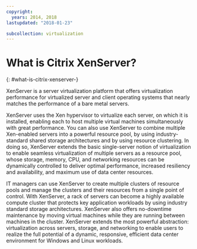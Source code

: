 ```yaml
---
copyright:
  years: 2014, 2018
lastupdated: "2018-01-23"

subcollection: virtualization
---
```


# What is Citrix XenServer?
{: #what-is-citrix-xenserver-}

XenServer is a server virtualization platform that offers virtualization performance for virtualized server and client operating systems that nearly matches the performance of a bare metal servers.

XenServer uses the Xen hypervisor to virtualize each server, on which it is installed, enabling each to host multiple virtual machines simultaneously with great performance. You can also use XenServer to combine multiple Xen-enabled servers into a powerful resource pool, by using industry-standard shared storage architectures and by using resource clustering. In doing so, XenServer extends the basic single-server notion of virtualization to enable seamless virtualization of multiple servers as a resource pool, whose storage, memory, CPU, and networking resources can be dynamically controlled to deliver optimal performance, increased resiliency and availability, and maximum use of data center resources.

IT managers can use XenServer to create multiple clusters of resource pools and manage the clusters and their resources from a single point of control. <!--reducing complexity and cost, and dramatically simplifying the adoption and utility of a virtualized data center environment.--> With XenServer, a rack of servers can become a highly available compute cluster that protects key application workloads by using industry standard storage architectures. XenServer also offers no-downtime maintenance by moving virtual machines while they are running between machines in the cluster. XenServer extends the most powerful abstraction: virtualization across servers, storage, and networking to enable users to realize the full potential of a dynamic, responsive, efficient data center environment for Windows and Linux workloads.
